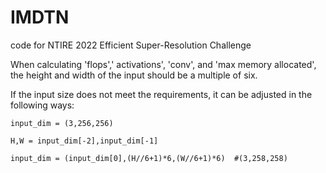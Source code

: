 # IMDTN

code for NTIRE 2022 Efficient Super-Resolution Challenge

When calculating 'flops',' activations', 'conv', and 'max memory allocated', the height and width of the input should be a multiple of six.

If the input size does not meet the requirements, it can be adjusted in the following ways:

`input_dim = (3,256,256)`

`H,W = input_dim[-2],input_dim[-1]`

`input_dim = (input_dim[0],(H//6+1)*6,(W//6+1)*6)  #(3,258,258)`
